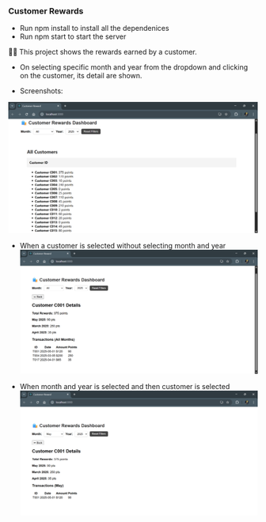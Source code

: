 ### Customer Rewards

- Run npm install to install all the dependenices
- Run npm start to start the server

👨‍💻 This project shows the rewards earned by a customer.

- On selecting specific month and year from the dropdown and clicking on the customer, its detail are shown.

- Screenshots:

![Home](image.png)

- When a customer is selected without selecting month and year
  ![Customer](image-1.png)

- When month and year is selected and then customer is selected
  ![Selected Customer](image-2.png)
